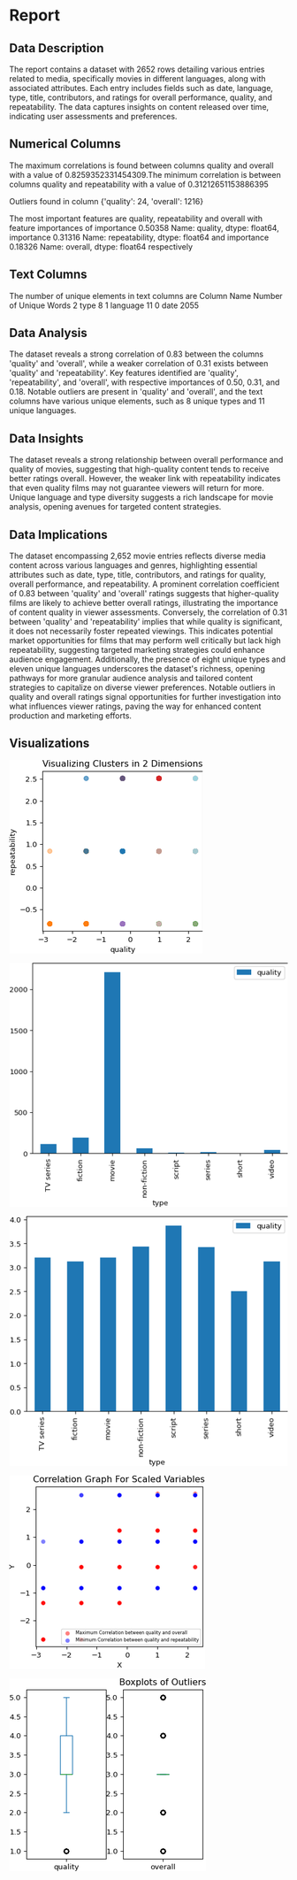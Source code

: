 # Report

## Data Description 
 
The report contains a dataset with 2652 rows detailing various entries related to media, specifically movies in different languages, along with associated attributes. Each entry includes fields such as date, language, type, title, contributors, and ratings for overall performance, quality, and repeatability. The data captures insights on content released over time, indicating user assessments and preferences.
 
## Numerical Columns

The maximum correlations is found between columns quality and overall with a value of 0.8259352331454309.The minimum correlation is between columns quality and repeatability with a value of 0.31212651153886395

Outliers found in column {'quality': 24, 'overall': 1216}

The most important features are quality, repeatability and overall with feature importances of importance    0.50358
Name: quality, dtype: float64, importance    0.31316
Name: repeatability, dtype: float64 and importance    0.18326
Name: overall, dtype: float64 respectively

## Text Columns

The number of unique elements in text columns are   Column Name  Number of Unique Words
2        type                       8
1    language                      11
0        date                    2055

## Data Analysis 

The dataset reveals a strong correlation of 0.83 between the columns 'quality' and 'overall', while a weaker correlation of 0.31 exists between 'quality' and 'repeatability'. Key features identified are 'quality', 'repeatability', and 'overall', with respective importances of 0.50, 0.31, and 0.18. Notable outliers are present in 'quality' and 'overall', and the text columns have various unique elements, such as 8 unique types and 11 unique languages.
 
## Data Insights 

The dataset reveals a strong relationship between overall performance and quality of movies, suggesting that high-quality content tends to receive better ratings overall. However, the weaker link with repeatability indicates that even quality films may not guarantee viewers will return for more. Unique language and type diversity suggests a rich landscape for movie analysis, opening avenues for targeted content strategies.
 
## Data Implications 

The dataset encompassing 2,652 movie entries reflects diverse media content across various languages and genres, highlighting essential attributes such as date, type, title, contributors, and ratings for quality, overall performance, and repeatability. A prominent correlation coefficient of 0.83 between 'quality' and 'overall' ratings suggests that higher-quality films are likely to achieve better overall ratings, illustrating the importance of content quality in viewer assessments. Conversely, the correlation of 0.31 between 'quality' and 'repeatability' implies that while quality is significant, it does not necessarily foster repeated viewings. This indicates potential market opportunities for films that may perform well critically but lack high repeatability, suggesting targeted marketing strategies could enhance audience engagement. Additionally, the presence of eight unique types and eleven unique languages underscores the dataset's richness, opening pathways for more granular audience analysis and tailored content strategies to capitalize on diverse viewer preferences. Notable outliers in quality and overall ratings signal opportunities for further investigation into what influences viewer ratings, paving the way for enhanced content production and marketing efforts.

## Visualizations

![Cluster_visualization.png](/media/Cluster_visualization.png)

![Column_Visualization_count.png](/media/Column_Visualization_count.png)

![Column_Visualization_mean.png](/media/Column_Visualization_mean.png)

![correlation_graph.png](/media/correlation_graph.png)

![outlier_boxplots.png](/media/outlier_boxplots.png)


